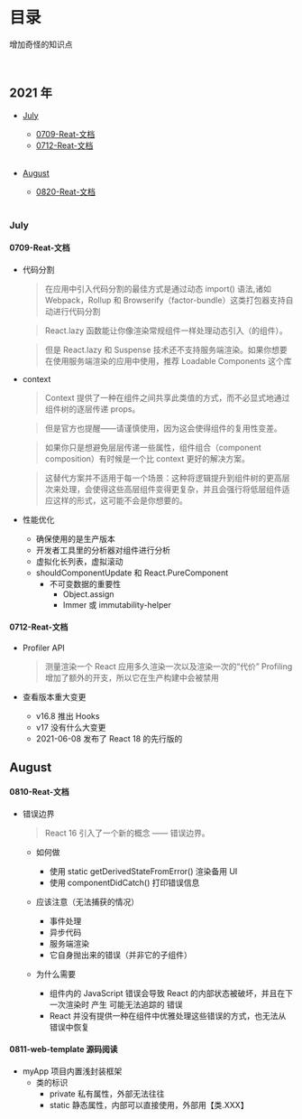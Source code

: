 # 目录

增加奇怪的知识点

<br>

## 2021 年

- [July](#July)<br>

  - [0709-Reat-文档](#0709-Reat-文档)<br>
  - [0712-Reat-文档](#0712-Reat-文档)<br>
    <br>

- [August](#August)<br>
  - [0820-Reat-文档](#0810-Reat-文档)<br>
    <br>

### July

#### 0709-Reat-文档

- 代码分割

  > 在应用中引入代码分割的最佳方式是通过动态 import() 语法,诸如 Webpack，Rollup 和 Browserify（factor-bundle）这类打包器支持自动进行代码分割

  > React.lazy 函数能让你像渲染常规组件一样处理动态引入（的组件）。

  > 但是 React.lazy 和 Suspense 技术还不支持服务端渲染。如果你想要在使用服务端渲染的应用中使用，推荐 Loadable Components 这个库

- context

  > Context 提供了一种在组件之间共享此类值的方式，而不必显式地通过组件树的逐层传递 props。

  > 但是官方也提醒——请谨慎使用，因为这会使得组件的复用性变差。

  > 如果你只是想避免层层传递一些属性，组件组合（component composition）有时候是一个比 context 更好的解决方案。

  > 这替代方案并不适用于每一个场景：这种将逻辑提升到组件树的更高层次来处理，会使得这些高层组件变得更复杂，并且会强行将低层组件适应这样的形式，这可能不会是你想要的。

- 性能优化
  - 确保使用的是生产版本
  - 开发者工具里的分析器对组件进行分析
  - 虚拟化长列表，虚拟滚动
  - shouldComponentUpdate 和 React.PureComponent
    - 不可变数据的重要性
      - Object.assign
      - Immer 或 immutability-helper

#### 0712-Reat-文档

- Profiler API

  > 测量渲染一个 React 应用多久渲染一次以及渲染一次的“代价”
  > Profiling 增加了额外的开支，所以它在生产构建中会被禁用

- 查看版本重大变更

  - v16.8 推出 Hooks
  - v17 没有什么大变更
  - 2021-06-08 发布了 React 18 的先行版的

## August

#### 0810-Reat-文档

- 错误边界

  > React 16 引入了一个新的概念 —— 错误边界。

  - 如何做

    - 使用 static getDerivedStateFromError() 渲染备用 UI
    - 使用 componentDidCatch() 打印错误信息

  - 应该注意（无法捕获的情况）

    - 事件处理
    - 异步代码
    - 服务端渲染
    - 它自身抛出来的错误（并非它的子组件）

  - 为什么需要
    - 组件内的 JavaScript 错误会导致 React 的内部状态被破坏，并且在下一次渲染时 产生 可能无法追踪的 错误
    - React 并没有提供一种在组件中优雅处理这些错误的方式，也无法从错误中恢复

#### 0811-web-template 源码阅读

- myApp 项目内置浅封装框架
  - 类的标识
    - private 私有属性，外部无法往往
    - static 静态属性，内部可以直接使用，外部用【类.XXX】
